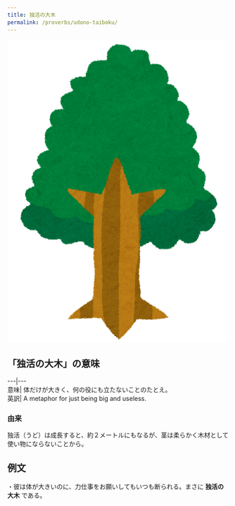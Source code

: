 ```yaml
---
title: 独活の大木
permalink: /proverbs/udono-taiboku/
---
```


![](/assets/images/proverbs/udono-taiboku.png)

## 「独活の大木」の意味

---|---  
意味| 体だけが大きく、何の役にも立たないことのたとえ。  
英訳| A metaphor for just being big and useless.  
  
### 由来

独活（うど）は成長すると、約２メートルにもなるが、茎は柔らかく木材として使い物にならないことから。

## 例文

・彼は体が大きいのに、力仕事をお願いしてもいつも断られる。まさに **独活の大木** である。

